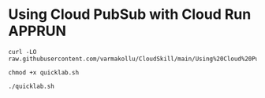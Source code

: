 # Using Cloud PubSub with Cloud Run APPRUN


```
curl -LO raw.githubusercontent.com/varmakollu/CloudSkill/main/Using%20Cloud%20PubSub%20with%20Cloud%20Run%20APPRUN/quicklab.sh

chmod +x quicklab.sh

./quicklab.sh

```
